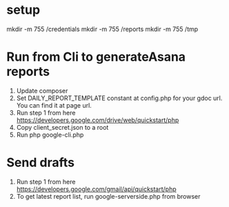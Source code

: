 # setup

mkdir -m 755 /credentials
mkdir -m 755 /reports
mkdir -m 755 /tmp

# Run from Cli to generateAsana reports

1. Update composer
2. Set DAILY_REPORT_TEMPLATE constant at config.php for your gdoc url. You can find it at page url.
3. Run step 1 from here https://developers.google.com/drive/web/quickstart/php
4. Copy client_secret.json to a root
5. Run php google-cli.php

# Send drafts
1. Run step 1 from here https://developers.google.com/gmail/api/quickstart/php
2. To get latest report list, run google-serverside.php from browser

